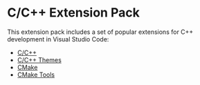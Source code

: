 # C/C++ Extension Pack

This extension pack includes a set of popular extensions for C++ development in Visual Studio Code:
* [C/C++](https://marketplace.visualstudio.com/items?itemName=ms-vscode.cpptools)
* [C/C++ Themes](https://marketplace.visualstudio.com/items?itemName=ms-vscode.cpptools-themes)
* [CMake](https://marketplace.visualstudio.com/items?itemName=twxs.cmake)
* [CMake Tools](https://marketplace.visualstudio.com/items?itemName=ms-vscode.cmake-tools)
